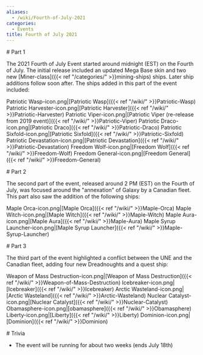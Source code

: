```yaml
---
aliases:
  - /wiki/Fourth-of-July-2021
categories:
  - Events
title: Fourth of July 2021
---
```


<div class="TDiv">
# Part 1

The 2021 Fourth of July Event started around midnight (EST) on the Fourth of July. The initial release included an updated Mega Base skin and two new [Miner-class]({{< ref "/categories/" >}}mining-ships) ships. Later ship additions follow soon after. The ships added in this part of the event included:

Patriotic Wasp-icon.png|[Patriotic Wasp]({{< ref "/wiki/" >}}Patriotic-Wasp) Patriotic Harvester-icon.png|[Patriotic Harvester]({{< ref "/wiki/" >}}Patriotic-Harvester) Patriotic Viper-icon.png|[Patriotic Viper (re-release from 2019 event)]({{< ref "/wiki/" >}}Patriotic-Viper) Patriotic Draco-icon.png|[Patriotic Draco]({{< ref "/wiki/" >}}Patriotic-Draco) Patriotic Sixfold-icon.png|[Patriotic Sixfold]({{< ref "/wiki/" >}}Patriotic-Sixfold) Patriotic Devastation-icon.png|[Patriotic Devastation]({{< ref "/wiki/" >}}Patriotic-Devastation) Freedom Wolf-icon.png|[Freedom Wolf]({{< ref "/wiki/" >}}Freedom-Wolf) Freedom General-icon.png|[Freedom General]({{< ref "/wiki/" >}}Freedom-General)

</div>
<div class="TDiv">
# Part 2

The second part of the event, released around 2 PM (EST) on the Fourth of July, was focused around the "annexation" of Galaxy by a Canadian fleet. This part also saw the addition of the following ships:

Maple Orca-icon.png|[Maple Orca]({{< ref "/wiki/" >}}Maple-Orca) Maple Witch-icon.png|[Maple Witch]({{< ref "/wiki/" >}}Maple-Witch) Maple Aura-icon.png|[Maple Aura]({{< ref "/wiki/" >}}Maple-Aura) Maple Syrup Launcher-icon.png|[Maple Syrup Launcher]({{< ref "/wiki/" >}}Maple-Syrup-Launcher)

</div>
<div class="TDiv">
# Part 3

The third part of the event highlighted a conflict between the UNE and the Canadian fleet, adding four new Dreadnoughts and a quest ship:

Weapon of Mass Destruction-icon.png|[Weapon of Mass Destruction]({{< ref "/wiki/" >}}Weapon-of-Mass-Destruction) Icebreaker-icon.png|[Icebreaker]({{< ref "/wiki/" >}}Icebreaker) Arctic Wasteland-icon.png|[Arctic Wasteland]({{< ref "/wiki/" >}}Arctic-Wasteland) Nuclear Catalyst-icon.png|[Nuclear Catalyst]({{< ref "/wiki/" >}}Nuclear-Catalyst) Obamasphere-icon.png|[obamasphere]({{< ref "/wiki/" >}}Obamasphere) Liberty-icon.png|[Liberty]({{< ref "/wiki/" >}}Liberty) Dominion-icon.png|[Dominion]({{< ref "/wiki/" >}}Dominion)

</div>
<div class="TDiv">
# Trivia

- The event will be running for about two weeks (ends July 18th)

</div>

